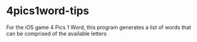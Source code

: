 # 4pics1word-tips
For the iOS game 4 Pics 1 Word, this program generates a list of words that can be comprised of the available letters
